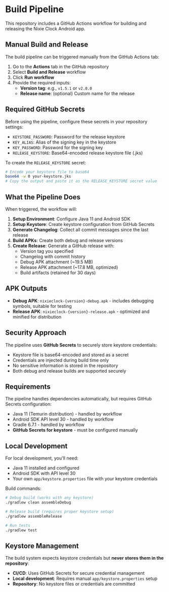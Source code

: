 # Build Pipeline

This repository includes a GitHub Actions workflow for building and releasing the Nixie Clock Android app.

## Manual Build and Release

The build pipeline can be triggered manually from the GitHub Actions tab:

1. Go to the **Actions** tab in the GitHub repository
2. Select **Build and Release** workflow
3. Click **Run workflow**
4. Provide the required inputs:
   - **Version tag**: e.g., `v1.5.1` or `v2.0.0`
   - **Release name**: (optional) Custom name for the release

## Required GitHub Secrets

Before using the pipeline, configure these secrets in your repository settings:

- `KEYSTORE_PASSWORD`: Password for the release keystore
- `KEY_ALIAS`: Alias of the signing key in the keystore  
- `KEY_PASSWORD`: Password for the signing key
- `RELEASE_KEYSTORE`: Base64-encoded release keystore file (.jks)

To create the `RELEASE_KEYSTORE` secret:
```bash
# Encode your keystore file to base64
base64 -w 0 your-keystore.jks
# Copy the output and paste it as the RELEASE_KEYSTORE secret value
```

## What the Pipeline Does

When triggered, the workflow will:

1. **Setup Environment**: Configure Java 11 and Android SDK
2. **Setup Keystore**: Create keystore configuration from GitHub Secrets
3. **Generate Changelog**: Collect all commit messages since the last release
4. **Build APKs**: Create both debug and release versions
5. **Create Release**: Generate a GitHub release with:
   - Version tag you specified
   - Changelog with commit history
   - Debug APK attachment (~19.5 MB)
   - Release APK attachment (~17.8 MB, optimized)
   - Build artifacts (retained for 30 days)

## APK Outputs

- **Debug APK**: `nixieclock-{version}-debug.apk` - includes debugging symbols, suitable for testing
- **Release APK**: `nixieclock-{version}-release.apk` - optimized and minified for distribution

## Security Approach

The pipeline uses **GitHub Secrets** to securely store keystore credentials:
- Keystore file is base64-encoded and stored as a secret
- Credentials are injected during build time only
- No sensitive information is stored in the repository
- Both debug and release builds are supported securely

## Requirements

The pipeline handles dependencies automatically, but requires GitHub Secrets configuration:
- Java 11 (Temurin distribution) - handled by workflow
- Android SDK API level 30 - handled by workflow  
- Gradle 6.7.1 - handled by workflow
- **GitHub Secrets for keystore** - must be configured manually

## Local Development

For local development, you'll need:
- Java 11 installed and configured
- Android SDK with API level 30
- Your own `app/keystore.properties` file with your keystore credentials

Build commands:
```bash
# Debug build (works with any keystore)
./gradlew clean assembleDebug

# Release build (requires proper keystore setup)
./gradlew assembleRelease

# Run tests
./gradlew test
```

## Keystore Management

The build system expects keystore credentials but **never stores them in the repository**:
- **CI/CD**: Uses GitHub Secrets for secure credential management
- **Local development**: Requires manual `app/keystore.properties` setup
- **Repository**: No keystore files or credentials are committed